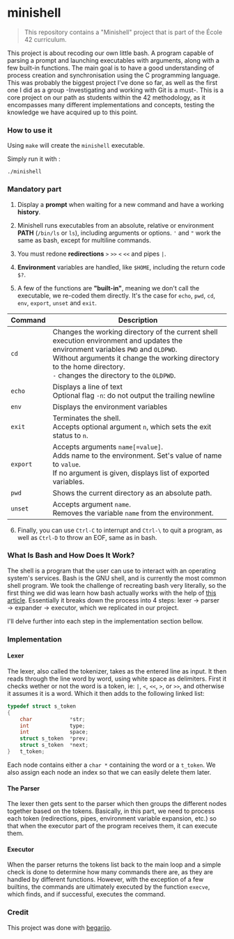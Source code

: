 # minishell
> This repository contains a "Minishell" project that is part of the École 42 curriculum.

This project is about recoding our own little bash. A program capable of parsing a prompt and launching executables with arguments, along with a few built-in functions.
The main goal is to have a good understanding of process creation and synchronisation using the C programming language.
This was probably the biggest project I've done so far, as well as the first one I did as a group -Investigating and working with Git is a must-.
This is a core project on our path as students within the 42 methodology, as it encompasses many different implementations and concepts, testing the knowledge we have acquired up to this point.

### How to use it

Using ``make`` will create the ``minishell`` executable.

Simply run it with :

```
./minishell
```

### Mandatory part
1. Display a **prompt** when waiting for a new command and have a working **history**.

2. Minishell runs executables from an absolute, relative or environment **PATH** (``/bin/ls`` or ``ls``), including arguments or options. ``'`` and ``"`` work the same as bash, except for multiline commands.

3. You must redone **redirections** ``>`` ``>>`` ``<`` ``<<`` and pipes ``|``.

4. **Environment** variables are handled, like ``$HOME``, including the return code ``$?``.

5. A few of the functions are **"built-in"**, meaning we don't call the executable, we re-coded them directly. It's the case for ``echo``, ``pwd``, ``cd``, ``env``, ``export``, ``unset`` and ``exit``.

| Command | Description |
|---|---|
|`cd`| Changes the working directory of the current shell execution environment and updates the environment variables `PWD` and `OLDPWD`. <br>Without arguments it change the working directory to the home directory.  <br>`-` changes the directory to the `OLDPWD`. |
|`echo`| Displays a line of text<br>Optional flag `-n`: do not output the trailing newline|
|`env` | Displays the environment variables|
|`exit`| Terminates the shell.<br>Accepts optional argument `n`, which sets the exit status to `n`. |
|`export`| Accepts arguments `name[=value]`.<br>Adds name to the environment.  Set's value of name to `value`.<br>If no argument is given, displays list of exported variables.|
|`pwd`| Shows the current directory as an absolute path.|
|`unset`|Accepts argument `name`. <br> Removes the variable `name` from the environment.|

6. Finally, you can use ``Ctrl-C`` to interrupt and ``Ctrl-\`` to quit a program, as well as ``Ctrl-D`` to throw an EOF, same as in bash.

### What Is Bash and How Does It Work?
The shell is a program that the user can use to interact with an operating system's services. Bash is the GNU shell, and is currently the most common shell program. We took the challenge of recreating bash very literally, so the first thing we did was learn how bash actually works with the help of [this article](https://www.cs.purdue.edu/homes/grr/SystemsProgrammingBook/Book/Chapter5-WritingYourOwnShell.pdf). Essentially it breaks down the process into 4 steps: lexer → parser → expander → executor, which we replicated in our project.


I'll delve further into each step in the implementation section bellow.

### Implementation
#### Lexer
The lexer, also called the tokenizer, takes as the entered line as input. It then reads through the line word by word, using white space as delimiters.  First it checks wether or not the word is a token, ie: `|`, `<`, `<<`, `>`, or `>>`, and otherwise it assumes it is a word.  Which it then adds to the following linked list:

```C
typedef struct s_token
{
	char			*str;
	int				type;
	int				space;
	struct s_token	*prev;
	struct s_token	*next;
}	t_token;
```
Each node contains either a `char *` containing the word or a `t_token`.  We also assign each node an index so that we can easily delete them later.

#### The Parser
The lexer then gets sent to the parser which then groups the different nodes together based on the tokens. Basically, in this part, we need to process each token (redirections, pipes, environment variable expansion, etc.) so that when the executor part of the program receives them, it can execute them.

#### Executor
When the parser returns the tokens list back to the main loop and a simple check is done to determine how many commands there are, as they are handled by different functions. However, with the exception of a few builtins, the commands are ultimately executed by the function `execve`, which finds, and if successful, executes the command.

### Credit

This project was done with [begarijo](https://github.com/begarijo).
